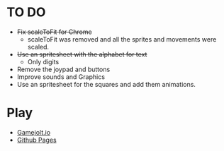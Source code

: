 TO DO
=====

- ~~Fix scaleToFit for Chrome~~ 
  - scaleToFit was removed and all the sprites and movements were scaled.
- ~~Use an spritesheet with the alphabet for text~~
  - Only digits
- Remove the joypad and buttons
- Improve sounds and Graphics
- Use an spritesheet for the squares and add them animations.

Play
====
- [Gamejolt.io](http://gamejolt.com/games/strategy-sim/kodotick/26126/)
- [Github Pages](http://joseadrian.github.io/kodotick)

